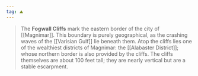 ```yaml
---
tag: ⛰️️
---
```

> The **Fogwall Cliffs** mark the eastern border of the city of [[Magnimar]]. This boundary is purely geographical, as the crashing waves of the [[Varisian Gulf]] lie beneath them. Atop the cliffs lies one of the wealthiest districts of Magnimar: the [[Alabaster District]]; whose northern border is also provided by the cliffs. The cliffs themselves are about 100 feet tall; they are nearly vertical but are a stable escarpment.









